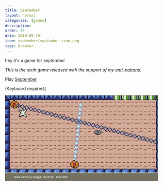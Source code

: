 ```yaml
---
title: September
layout: normal
categories: [games]
description:
order: 44
date: 2019-09-30
icon: september/september-icon.png
tags: browser
---
```


hey it's a game for september

_This is the sixth game released with the support of my [anti-patrons](/anti-patreon)._

<p>Play <a href="/september">September</a></p>

(Keyboard required.)

![](1.png)
